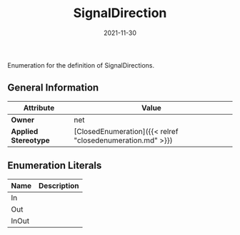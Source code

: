 ﻿---
title: SignalDirection
toc: false
type: specs
date: "2021-11-30"
draft: false
specification: VEC
version: 2.0.0-rc1
documentType: "Recommendation"
elementType: Class
classes:
  - SignalDirection
menu_name: vec-2.0.0-rc1
---
<p>Enumeration for the definition of SignalDirections.  </p>

## General Information

| Attribute               | Value |
|-------------------------|-------|
| **Owner**               | net |
| **Applied Stereotype**  | [ClosedEnumeration]({{< relref "closedenumeration.md" >}})<br/>  |

## Enumeration Literals
| Name          | **Description** |
|---------------|-----------------|
| In |  |
| Out |  |
| InOut |  |
